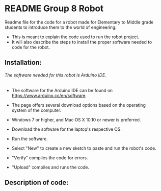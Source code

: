 # README Group 8 Robot

Readme file for the code for a robot made for Elementary to Middle grade students to introduce them to the world of engineering.

* This is meant to explain the code used to run the robot project.
* It will also describe the steps to install the proper software needed to code for the robot.

## Installation: 

###### The software needed for this robot is Arduino IDE.

* The software for the Arduino IDE can be found on https://www.arduino.cc/en/software.
* The page offers several download options based on the operating system of the computer.
* Windows 7 or higher, and Mac OS X 10.10 or newer is preferred.
      
* Download the software for the laptop's respective OS.
* Run the software.
* Select "New" to create a new sketch to paste and run the robot's code.
* "Verify" compiles the code for errors.
* "Upload" compiles and runs the code.


## Description of code:


